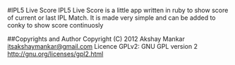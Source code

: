 #IPL5 Live Score
IPL5 Live Score is a little app written in ruby to show score of current or last IPL Match.
It is made very simple and can be added to conky to show score continuosly

##Copyrights and Author
Copyright (C) 2012 Akshay Mankar <itsakshaymankar@gmail.com>
Licence GPLv2: GNU GPL version 2 http://gnu.org/licenses/gpl2.html

